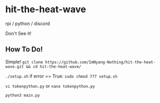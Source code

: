 # hit-the-heat-wave

rpi / python / discord

Don't See it!

## How To Do!

Simple!
`git clone https://github.com/ImNyang-Nothing/hit-the-heat-wave.git && cd hit-the-heat-wave/`

`./setup.sh` if error == True:  `sudo chmod 777 setup.sh`

`vi tokenpython.py` or `nano tokenpython.py`

`python3 main.py`

